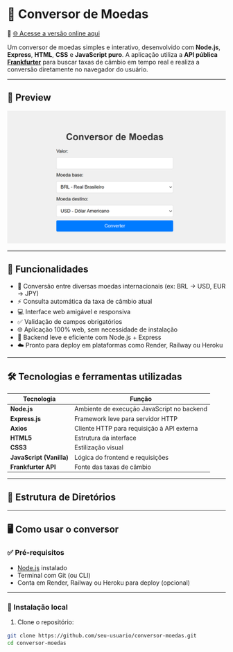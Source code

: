 # 💱 Conversor de Moedas

🔗 [🌐 Acesse a versão online aqui](https://conversordemoedas-z2w0.onrender.com)

Um conversor de moedas simples e interativo, desenvolvido com **Node.js**, **Express**, **HTML**, **CSS** e **JavaScript puro**. A aplicação utiliza a **API pública [Frankfurter](https://www.frankfurter.app/)** para buscar taxas de câmbio em tempo real e realiza a conversão diretamente no navegador do usuário.

---

## 📸 Preview

![screenshot](capturadetelaconversordemoedas.png)

---

## 🚀 Funcionalidades

- 🔁 Conversão entre diversas moedas internacionais (ex: BRL → USD, EUR → JPY)
- ⚡ Consulta automática da taxa de câmbio atual
- 💻 Interface web amigável e responsiva
- ✅ Validação de campos obrigatórios
- 🌐 Aplicação 100% web, sem necessidade de instalação
- 🧠 Backend leve e eficiente com Node.js + Express
- ☁️ Pronto para deploy em plataformas como Render, Railway ou Heroku

---

## 🛠️ Tecnologias e ferramentas utilizadas

| Tecnologia         | Função                                      |
|--------------------|---------------------------------------------|
| **Node.js**        | Ambiente de execução JavaScript no backend  |
| **Express.js**     | Framework leve para servidor HTTP           |
| **Axios**          | Cliente HTTP para requisição à API externa  |
| **HTML5**          | Estrutura da interface                      |
| **CSS3**           | Estilização visual                          |
| **JavaScript (Vanilla)** | Lógica do frontend e requisições       |
| **Frankfurter API**| Fonte das taxas de câmbio                   |

---

## 📂 Estrutura de Diretórios


---

## 🖥️ Como usar o conversor

### ✅ Pré-requisitos

- [Node.js](https://nodejs.org/) instalado
- Terminal com Git (ou CLI)
- Conta em Render, Railway ou Heroku para deploy (opcional)

---

### 🔧 Instalação local

1. Clone o repositório:

```bash
git clone https://github.com/seu-usuario/conversor-moedas.git
cd conversor-moedas

